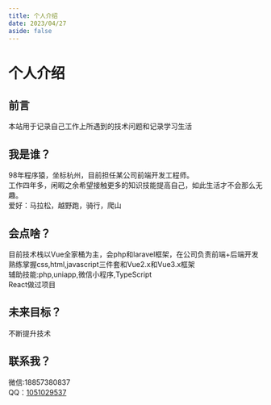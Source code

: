 ```yaml
---
title: 个人介绍
date: 2023/04/27
aside: false
---
```


# 个人介绍

## 前言

本站用于记录自己工作上所遇到的技术问题和记录学习生活

## 我是谁？

98年程序猿，坐标杭州，目前担任某公司前端开发工程师。  
工作四年多，闲暇之余希望接触更多的知识技能提高自己，如此生活才不会那么无趣。  
爱好：马拉松，越野跑，骑行，爬山

## 会点啥？

目前技术栈以Vue全家桶为主，会php和laravel框架，在公司负责前端+后端开发  
熟练掌握css,html,javascript三件套和Vue2.x和Vue3.x框架  
辅助技能:php,uniapp,微信小程序,TypeScript  
React做过项目

## 未来目标？

不断提升技术

## 联系我？

微信:18857380837\
QQ：[1051029537](tencent://message/?Menu=yes&uin=1051029537&Service=300&sigT=45a1e5847943b64c6ff3990f8a9e644d2b31356cb0b4ac6b24663a3c8dd0f8aa12a595b1714f9d45)
